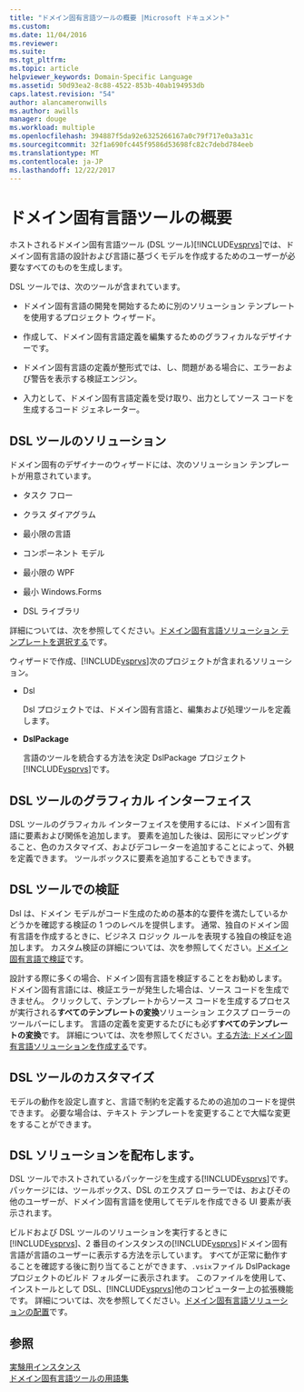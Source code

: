 ```yaml
---
title: "ドメイン固有言語ツールの概要 |Microsoft ドキュメント"
ms.custom: 
ms.date: 11/04/2016
ms.reviewer: 
ms.suite: 
ms.tgt_pltfrm: 
ms.topic: article
helpviewer_keywords: Domain-Specific Language
ms.assetid: 50d93ea2-8c88-4522-853b-40ab194953db
caps.latest.revision: "54"
author: alancameronwills
ms.author: awills
manager: douge
ms.workload: multiple
ms.openlocfilehash: 394887f5da92e6325266167a0c79f717e0a3a31c
ms.sourcegitcommit: 32f1a690fc445f9586d53698fc82c7debd784eeb
ms.translationtype: MT
ms.contentlocale: ja-JP
ms.lasthandoff: 12/22/2017
---
```

# <a name="overview-of-domain-specific-language-tools"></a>ドメイン固有言語ツールの概要
ホストされるドメイン固有言語ツール (DSL ツール)[!INCLUDE[vsprvs](../code-quality/includes/vsprvs_md.md)]では、ドメイン固有言語の設計および言語に基づくモデルを作成するためのユーザーが必要なすべてのものを生成します。  
  
 DSL ツールでは、次のツールが含まれています。  
  
-   ドメイン固有言語の開発を開始するために別のソリューション テンプレートを使用するプロジェクト ウィザード。  
  
-   作成して、ドメイン固有言語定義を編集するためのグラフィカルなデザイナーです。  
  
-   ドメイン固有言語の定義が整形式では、し、問題がある場合に、エラーおよび警告を表示する検証エンジン。  
  
-   入力として、ドメイン固有言語定義を受け取り、出力としてソース コードを生成するコード ジェネレーター。  
  
## <a name="the-dsl-tools-solution"></a>DSL ツールのソリューション  
 ドメイン固有のデザイナーのウィザードには、次のソリューション テンプレートが用意されています。  
  
-   タスク フロー  
  
-   クラス ダイアグラム  
  
-   最小限の言語  
  
-   コンポーネント モデル  
  
-   最小限の WPF  
  
-   最小 Windows.Forms  
  
-   DSL ライブラリ  
  
 詳細については、次を参照してください。[ドメイン固有言語ソリューション テンプレートを選択する](../modeling/choosing-a-domain-specific-language-solution-template.md)です。  
  
 ウィザードで作成、[!INCLUDE[vsprvs](../code-quality/includes/vsprvs_md.md)]次のプロジェクトが含まれるソリューション。  
  
-   Dsl  
  
     Dsl プロジェクトでは、ドメイン固有言語と、編集および処理ツールを定義します。  
  
-   **DslPackage**  
  
     言語のツールを統合する方法を決定 DslPackage プロジェクト[!INCLUDE[vsprvs](../code-quality/includes/vsprvs_md.md)]です。  
  
## <a name="the-dsl-tools-graphical-interface"></a>DSL ツールのグラフィカル インターフェイス  
 DSL ツールのグラフィカル インターフェイスを使用するには、ドメイン固有言語に要素および関係を追加します。 要素を追加した後は、図形にマッピングすること、色のカスタマイズ、およびデコレーターを追加することによって、外観を定義できます。 ツールボックスに要素を追加することもできます。  
  
## <a name="validation-in-dsl-tools"></a>DSL ツールでの検証  
 Dsl は、ドメイン モデルがコード生成のための基本的な要件を満たしているかどうかを確認する検証の 1 つのレベルを提供します。 通常、独自のドメイン固有言語を作成するときに、ビジネス ロジック ルールを表現する独自の検証を追加します。 カスタム検証の詳細については、次を参照してください。[ドメイン固有言語で検証](../modeling/validation-in-a-domain-specific-language.md)です。  
  
 設計する際に多くの場合、ドメイン固有言語を検証することをお勧めします。 ドメイン固有言語には、検証エラーが発生した場合は、ソース コードを生成できません。 クリックして、テンプレートからソース コードを生成するプロセスが実行される**すべてのテンプレートの変換**ソリューション エクスプ ローラーのツールバーにします。 言語の定義を変更するたびにも必ず**すべてのテンプレートの変換**です。 詳細については、次を参照してください。[する方法: ドメイン固有言語ソリューションを作成する](../modeling/how-to-create-a-domain-specific-language-solution.md)です。  
  
## <a name="customization-of-dsl-tools"></a>DSL ツールのカスタマイズ  
 モデルの動作を設定し直すと、言語で制約を定義するための追加のコードを提供できます。 必要な場合は、テキスト テンプレートを変更することで大幅な変更をすることができます。  
  
## <a name="distributing-your-dsl-solution"></a>DSL ソリューションを配布します。  
 DSL ツールでホストされているパッケージを生成する[!INCLUDE[vsprvs](../code-quality/includes/vsprvs_md.md)]です。 パッケージには、ツールボックス、DSL のエクスプ ローラーでは、およびその他のユーザーが、ドメイン固有言語を使用してモデルを作成できる UI 要素が表示されます。  
  
 ビルドおよび DSL ツールのソリューションを実行するときに[!INCLUDE[vsprvs](../code-quality/includes/vsprvs_md.md)]、2 番目のインスタンスの[!INCLUDE[vsprvs](../code-quality/includes/vsprvs_md.md)]ドメイン固有言語が言語のユーザーに表示する方法を示しています。 すべてが正常に動作することを確認する後に割り当てることができます、`.vsix`ファイル DslPackage プロジェクトのビルド フォルダーに表示されます。 このファイルを使用して、インストールとして DSL、[!INCLUDE[vsprvs](../code-quality/includes/vsprvs_md.md)]他のコンピューター上の拡張機能です。  詳細については、次を参照してください。[ドメイン固有言語ソリューションの配置](../modeling/deploying-domain-specific-language-solutions.md)です。  
  
## <a name="see-also"></a>参照  
 [実験用インスタンス](../extensibility/the-experimental-instance.md)   
 [ドメイン固有言語ツールの用語集](http://msdn.microsoft.com/en-us/ca5e84cb-a315-465c-be24-76aa3df276aa)